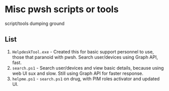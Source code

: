 # Misc pwsh scripts or tools
script/tools dumping ground

## List
1. `HelpdeskTool.exe` - Created this for basic support personnel to use, those that paranoid with pwsh. Search user/devices using Graph API, fast.
2. `search.ps1` - Search user/devices and view basic details, because using web UI sux and slow. Still using Graph API for faster response.
3. `helpme.ps1` - `search.ps1` on drug, with PIM roles activator and updated UI.
